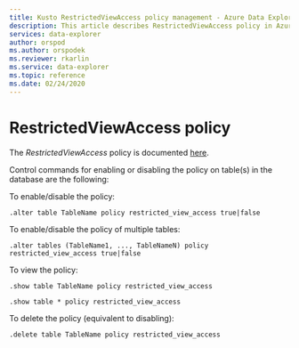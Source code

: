 ```yaml
---
title: Kusto RestrictedViewAccess policy management - Azure Data Explorer
description: This article describes RestrictedViewAccess policy in Azure Data Explorer.
services: data-explorer
author: orspod
ms.author: orspodek
ms.reviewer: rkarlin
ms.service: data-explorer
ms.topic: reference
ms.date: 02/24/2020
---
```

# RestrictedViewAccess policy

The *RestrictedViewAccess* policy is documented [here](../management/restrictedviewaccesspolicy.md).

Control commands for enabling or disabling the policy on table(s) in the database are the following:

To enable/disable the policy:
```kusto
.alter table TableName policy restricted_view_access true|false
```

To enable/disable the policy of multiple tables:
```kusto
.alter tables (TableName1, ..., TableNameN) policy restricted_view_access true|false
```

To view the policy:
```kusto
.show table TableName policy restricted_view_access  

.show table * policy restricted_view_access  
```

To delete the policy (equivalent to disabling):
```kusto
.delete table TableName policy restricted_view_access  
```